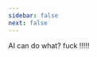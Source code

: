 ```yaml
---
sidebar: false
next: false
---
```

<BlogInfo/>

AI can do what?
fuck !!!!!

<ActionBox />
        
<style>#top-box {margin-top:0.5rem!important;}</style>
